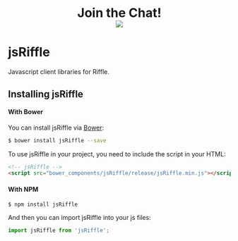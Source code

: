 <div align="center">
    <h1>Join the Chat!
    <br>
    <img src="http://slack.exis.io/badge.svg">
    </h3>
</div>

# jsRiffle

Javascript client libraries for Riffle.

## Installing jsRiffle

#### With Bower
You can install jsRiffle via [Bower](http://bower.io/#install-bower):

```bash
$ bower install jsRiffle --save
```

To use jsRiffle in your project, you need to include the script in your HTML:

```html
<!-- jsRiffle -->
<script src="bower_components/jsRiffle/release/jsRiffle.min.js"></script>

```

#### With NPM

```bash
$ npm install jsRiffle
```

And then you can import jsRiffle into your js files:

```js
import jsRiffle from 'jsRiffle';

```

